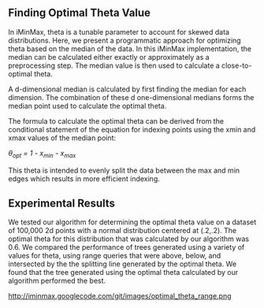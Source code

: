 ## Finding Optimal Theta Value

In iMinMax, theta is a tunable parameter to account for skewed data 
distributions. Here, we present a programmatic approach for optimizing 
theta based on the median of the data. In this iMinMax implementation, 
the median can be calculated either exactly or approximately as a 
preprocessing step. The median value is then used to calculate a 
close-to-optimal theta.

A d-dimensional median is calculated by first finding the median 
for each dimension. The combination of these d one-dimensional 
medians forms the median point used to calculate the optimal theta.

The formula to calculate the optimal theta can be derived from the 
conditional statement of the equation for indexing points using 
the xmin and xmax values of the median point:

*θ<sub>opt</sub> = 1 - x<sub>min</sub> - x<sub>max</sub>*

This theta is intended to evenly split the data between the max and min edges which results in more efficient indexing.

## Experimental Results

We tested our algorithm for determining the optimal theta value on a dataset of 100,000 2d points with a normal distribution centered at (.2,.2). The optimal theta for this distribution that was calculated by our algorithm was 0.6. We compared the performance of trees generated using a variety of values for theta, using range queries that were above, below, and intersected by the the splitting line generated by the optimal theta. We found that the tree generated using the optimal theta calculated by our algorithm performed the best.

http://iminmax.googlecode.com/git/images/optimal_theta_range.png


